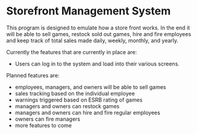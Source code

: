 # Storefront Management System
 
This program is designed to emulate how a store front works.  In the end it will be able to sell games, restock sold out games, hire and fire employees and keep track of total sales made daily, weekly, monthly,  and yearly.

Currently the features that are currently in place are:
- Users can log in to the system and load into their various screens.

Planned features are:
- employees, managers, and owners will be able to sell games
- sales tracking based on the individual employee
- warnings triggered based on ESRB rating of games
- managers and owners can restock games
- managers and owners can hire and fire regular employees
- owners can fire managers
- more features to come